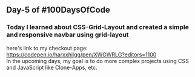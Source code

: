 ## Day-5 of #100DaysOfCode

### Today I learned about CSS-Grid-Layout and created a simple and responsive navbar using grid-layout

here's link to my checkout page: https://codepen.io/harxxhilgg/pen/XWGWRLG?editors=1100
<br />
In the upcoming days, my goal is to do more complex projects using CSS and JavaScript like Clone-Apps, etc.
